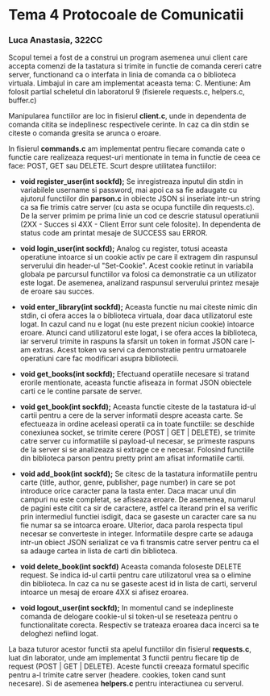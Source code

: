 # Tema 4 Protocoale de Comunicatii
### Luca Anastasia, 322CC

Scopul temei a fost de a construi un program asemenea unui client care accepta comenzi de la tastatura si trimite in functie de comanda cereri catre server, functionand ca o interfata in linia de comanda ca o biblioteca virtuala. Limbajul in care am implementat aceasta tema: C. 
Mentiune: Am folosit partial scheletul din laboratorul 9 (fisierele requests.c, helpers.c, buffer.c)

Manipularea functiilor are loc in fisierul **client.c**, unde in dependenta de comanda citita se indeplinesc respectivele cerinte. In caz ca din stdin se citeste o comanda gresita se arunca o eroare.

In fisierul **commands.c** am implementat pentru fiecare comanda cate o functie care realizeaza request-uri mentionate in tema in functie de ceea ce face: POST, GET sau DELETE. Scurt despre utilitatea functiilor:

- **void register_user(int sockfd);**
Se inregistreaza inputul din stdin in variabilele username si password, mai apoi ca sa fie adaugate cu ajutorul functiilor din **parson.c** in obiecte JSON si inseriate intr-un string ca sa fie trimis catre server (cu asta se ocupa functiile din requests.c). De la server primim pe prima linie un cod ce descrie statusul operatiunii (2XX - Succes si 4XX - Client Error sunt cele folosite). In dependenta de status code am printat mesaje de SUCCESS sau ERROR.

- **void login_user(int sockfd);**
Analog cu register, totusi aceasta operatiune intoarce si un cookie activ pe care il extragem din raspunsul serverului din header-ul "Set-Cookie". Acest cookie retinut in variabila globala pe parcursul functiilor va folosi ca demonstratie ca un utilizator este logat. De asemenea, analizand raspunsul serverului printez mesaje de eroare sau succes.

- **void enter_library(int sockfd);**
Aceasta functie nu mai citeste nimic din stdin, ci ofera acces la o biblioteca virtuala, doar daca utilizatorul este logat. In cazul cand nu e logat (nu este prezent niciun cookie) intoarce eroare. Atunci cand utilizatorul este logat, i se ofera acces la biblioteca, iar serverul trimite in raspuns la sfarsit un token in format JSON care l-am extras. Acest token va servi ca demonstratie pentru urmatoarele operatiuni care fac modificari asupra bibliotecii.

- **void get_books(int sockfd);**
Efectuand operatiile necesare si tratand erorile mentionate, aceasta functie afiseaza in format JSON obiectele carti ce le contine parsate de server.

- **void get_book(int sockfd);**
Aceasta functie citeste de la tastatura id-ul cartii pentru a cere de la server informatii despre aceasta carte. Se efectueaza in ordine aceleasi operatii ca in toate functiile: se deschide conexiunea socket, se trimite cerere (POST | GET | DELETE), se trimite catre server cu informatiile si payload-ul necesar, se primeste raspuns de la server si se analizeaza si extrage ce e necesar. Folosind functiile din biblioteca parson pentru pretty print am afisat informatiile cartii.

- **void add_book(int sockfd);**
Se citesc de la tastatura informatiile pentru carte (title, author, genre, publisher, page number) in care se pot introduce orice caracter pana la tasta enter. Daca macar unul din campuri nu este completat, se afiseaza eroare. De asemenea, numarul de pagini este citit ca sir de caractere, astfel ca iterand prin el sa verific prin intermediul functiei isdigit, daca se gaseste un caracter care sa nu fie numar sa se intoarca eroare. Ulterior, daca parola respecta tipul necesar se converteste in integer. Informatiile despre carte se adauga intr-un obiect JSON serializat ce va fi transmis catre server pentru ca el sa adauge cartea in lista de carti din biblioteca.

- **void delete_book(int sockfd)**
Aceasta comanda foloseste DELETE request. Se indica id-ul cartii pentru care utilizatorul vrea sa o elimine din biblioteca. In caz ca nu se gaseste acest id in lista de carti, serverul intoarce un mesaj de eroare 4XX si afisez eroarea.

- **void logout_user(int sockfd);**
In momentul cand se indeplineste comanda de delogare cookie-ul si token-ul se reseteaza pentru o functionalitate corecta. Respectiv se trateaza eroarea daca incerci sa te deloghezi nefiind logat.

La baza tuturor acestor functii sta apelul functiilor din fisierul **requests.c**, luat din laborator, unde am implementat 3 functii pentru fiecare tip de request (POST | GET | DELETE). Aceste functii creeaza formatul specific pentru a-l trimite catre server (headere. cookies, token cand sunt necesare). Si de asemenea **helpers.c** pentru interactiunea cu serverul.
